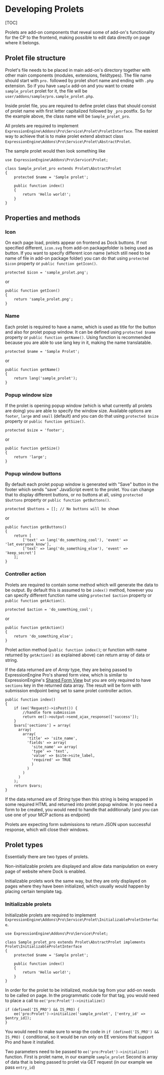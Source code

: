 <!--
    This source file is part of the open source project
    ExpressionEngine User Guide (https://github.com/ExpressionEngine/ExpressionEngine-User-Guide)

    @link      https://expressionengine.com/
    @copyright Copyright (c) 2003-2021, Packet Tide, LLC (https://packettide.com)
    @license   https://expressionengine.com/license Licensed under Apache License, Version 2.0
-->

# Developing Prolets

[TOC]

Prolets are add-on components that reveal some of add-on's functionality for the CP to the frontend, making possible to edit data directly on page where it belongs.

## Prolet file structure

Prolet's file needs to be placed in main add-on's directory together with other main components (modules, extensions, fieldtypes). The file name should start with `pro.` followed by prolet short name and ending with `.php` extension. So if you have `sample` add-on and you want to create `sample_prolet` prolet for it, the file will be `user/addons/sample/pro.sample_prolet.php`.

Inside prolet file, you are required to define prolet class that should consist of prolet name with first letter capitalized followed by `_pro` postfix. So for the example above, the class name will be `Sample_prolet_pro`.

All prolets are required to implement `ExpressionEngine\Addons\Pro\Service\Prolet\ProletInterface`.
The easiest way to achieve that is to make prolet extend abstract class `ExpressionEngine\Addons\Pro\Service\Prolet\AbstractProlet`.

The sample prolet would then look something like

    use ExpressionEngine\Addons\Pro\Service\Prolet;

    class Sample_prolet_pro extends Prolet\AbstractProlet
    {
        protected $name = 'Sample prolet';
        
        public function index()
        {
            return 'Hello world!';
        }
    }

## Properties and methods

### Icon
On each page load, prolets appear on frontend as Dock buttons. If not specified different, `icon.svg` from add-on packagefolder is being used as button. If you want to specify different icon name (which still need to be name of file in add-on package folder) you can do that using `protected $icon` property or `public function getIcon()`.

    protected $icon = 'sample_prolet.png';

or

    public function getIcon()
    {
        return 'sample_prolet.png';
    }

### Name
Each prolet is required to have a name, which is used as title for the button and also for prolet popup window. It can be defined using `protected $name` property or `public function getName()`. Using function is recommended because you are able to use lang key in it, making the name translatable.

    protected $name = 'Sample Prolet';

or

    public function getName()
    {
        return lang('sample_prolet');
    }

### Popup window size

If the prolet is opening popup window (which is what currently all prolets are doing) you are able to specify the window size. Available options are `footer`, `large` and `small` (default) and you can do that using `protected $size` property or `public function getSize()`.

    protected $size = 'footer';

or

    public function getSize()
    {
        return 'large';
    }

### Popup window buttons

By default each prolet popup window is generated with "Save" button in the footer which sends "save" JavaScript event to the prolet. You can change that to display different buttons, or no buttons at all, using `protected $buttons` property or `public function getButtons()`.

    protected $buttons = []; // No buttons will be shown

or

    public function getButtons()
    {
        return [
            ['text' => lang('do_something_cool'), 'event' => 'let_everyone_know'],
            ['text' => lang('do_something_else'), 'event' => 'keep_secret']
        ];
    }

### Controller action

Prolets are required to contain some method which will generate the data to be output. By default this is assumed to be `index()` method, however you can specify different function name using `protected $action` property or `public function getAction()`.

    protected $action = 'do_something_cool';

or

    public function getAction()
    {
        return 'do_something_else';
    }

Prolet action method (`public function index()`; or function with name returned by `getAction()` as explained above) can return array of data or string.

If the data returned are of *Array* type, they are being passed to ExpressionEngine Pro's shared form view, which is similar to ExpressionEngine's [Shared Form View](development/shared-form-view.md) but you are only required to have `sections` key in the returned data array. The result will be form with submission endpoint being set to same prolet controller action.

    public function index()
    {
        if (ee('Request)->isPost()) {
            //handle form submission
            return ee()->output->send_ajax_response(['success']);
        }
        $vars['sections'] = array(
          array(
            array(
              'title' => 'site_name',
              'fields' => array(
                'site_name' => array(
                'type' => 'text',
                'value' => $site->site_label,
                'required' => TRUE
                )
              )
            )
          )
        );
        return $vars;
    }

If the data returned are of *String* type then this string is being wrapped in some required HTML and returned into prolet popup window. In you need a form to be created, you would need to handle that additionally (and you can use one of your MCP actions as endpoint)

Prolets are expecting form submissions to return JSON upon successful response, which will close their windows.

## Prolet types

Essentially there are two types of prolets. 

Non-initializable prolets are displayed and allow data manipulation on every page of website where Dock is enabled. 

Initializable prolets work the same way, but they are only displayed on pages where they have been initialized, which usually would happen by placing certain template tag.

### Initializable prolets
Initializable prolets are required to implement `ExpressionEngine\Addons\Pro\Service\Prolet\InitializableProletInterface`.

    use ExpressionEngine\Addons\Pro\Service\Prolet;

    class Sample_prolet_pro extends Prolet\AbstractProlet implements Prolet\InitializableProletInterface
    {
        protected $name = 'Sample prolet';
        
        public function index()
        {
            return 'Hello world!';
        }
    }

In order for the prolet to be initialized, module tag from your add-on needs to be called on page. In the programmatic code for that tag, you would need to place a call to `ee('pro:Prolet')->initialize()`

    if (defined('IS_PRO') && IS_PRO) {
        ee('pro:Prolet')->initialize('sample_prolet', ['entry_id' => $entry_id]);
    }

You would need to make sure to wrap the code in `if (defined('IS_PRO') && IS_PRO) {` conditional, so it would be run only on EE versions that support Pro and have it installed.

Two parameters need to be passed to `ee('pro:Prolet')->initialize()` function. 
First is prolet name, in our example `sample_prolet`
Second is array of data that is being passed to prolet via GET request (in our example we pass `entry_id`)
